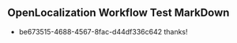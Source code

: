 ## OpenLocalization Workflow Test MarkDown
* be673515-4688-4567-8fac-d44df336c642 
thanks!<!--HONumber=Mar16_HO4-->
